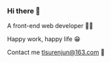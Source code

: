 ### Hi there 👋

A front-end web developer 🧑‍💻

Happy work, happy life 😁

Contact me tlsurenjun@163.com 🤖
